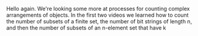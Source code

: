 Hello again. We're looking some more at processes for counting complex arrangements of objects. In the first two videos we learned how to count the number of subsets of a finite set, the number of bit strings of length n, and then the number of subsets of an n-element set that have k 
<!--stackedit_data:
eyJoaXN0b3J5IjpbLTE2ODgzNDQxMDBdfQ==
-->